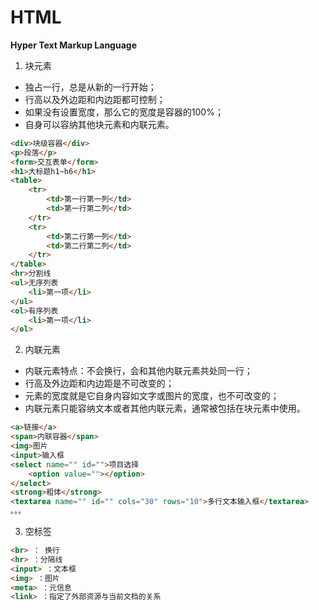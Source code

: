 # HTML

**Hyper Text Markup Language**

1. 块元素
* 独占一行，总是从新的一行开始；
* 行高以及外边距和内边距都可控制；
* 如果没有设置宽度，那么它的宽度是容器的100%；
* 自身可以容纳其他块元素和内联元素。
```html
<div>块级容器</div>
<p>段落</p>
<form>交互表单</form>
<h1>大标题h1~h6</h1>
<table>
    <tr>
        <td>第一行第一列</td>
        <td>第一行第二列</td>
    </tr>
    <tr>
        <td>第二行第一列</td>
        <td>第二行第二列</td>
    </tr>
</table>
<hr>分割线
<ul>无序列表
    <li>第一项</li>
</ul>
<ol>有序列表
    <li>第一项</li>
</ol>
```

2. 内联元素
* 内联元素特点：不会换行，会和其他内联元素共处同一行；
* 行高及外边距和内边距是不可改变的；
* 元素的宽度就是它自身内容如文字或图片的宽度，也不可改变的；
* 内联元素只能容纳文本或者其他内联元素，通常被包括在块元素中使用。
```html
<a>链接</a>
<span>内联容器</span>
<img>图片
<input>输入框
<select name="" id="">项目选择
    <option value=""></option>
</select>
<strong>粗体</strong>
<textarea name="" id="" cols="30" rows="10">多行文本输入框</textarea>
。。。
```
3. 空标签
```html
<br> ： 换行
<hr> ：分隔线
<input> ：文本框
<img> ：图片
<meta> ：元信息
<link> ：指定了外部资源与当前文档的关系
```